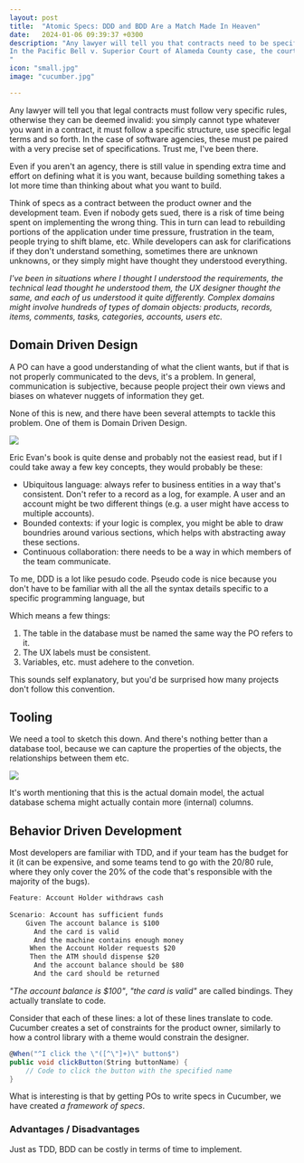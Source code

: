 ```yaml
---
layout: post
title:  "Atomic Specs: DDD and BDD Are a Match Made In Heaven"
date:   2024-01-06 09:39:37 +0300
description: "Any lawyer will tell you that contracts need to be specific, otherwise they can be thrown out of court quite easily. Prenuptial agreements are famous for being thrown out of court.
In the Pacific Bell v. Superior Court of Alameda County case, the court held that a contract between a telephone company and its customers was invalid because it was ambiguous and did not clearly define the scope of the company’s services.
"
icon: "small.jpg"
image: "cucumber.jpg"

---
```

Any lawyer will tell you that legal contracts must follow very specific rules, otherwise they can be deemed invalid: you simply cannot type whatever you want in a contract, it must follow a specific structure, use specific legal terms and so forth. In the case of software agencies, these must pe paired with a very precise set of specifications. Trust me, I've been there.

Even if you aren't an agency, there is still value in spending extra time and effort on defining what it is you want, because building something takes a lot more time than thinking about what you want to build.

Think of specs as a contract between the product owner and the development team. Even if nobody gets sued, there is a risk of time being spent on implementing the wrong thing. This in turn can lead to rebuilding portions of the application under time pressure, frustration in the team, people trying to shift blame, etc. While developers can ask for clarifications if they don't understand something, sometimes there are unknown unknowns, or they simply might have thought they understood everything.

*I've been in situations where I thought I understood the requirements, the technical lead thought he understood them, the UX designer thought the same, and each of us understood it quite differently. Complex domains might involve hundreds of types of domain objects: products, records, items, comments, tasks, categories, accounts, users etc.*

## Domain Driven Design

A PO can have a good understanding of what the client wants, but if that is not properly communicated to the devs, it's a problem. In general, communication is subjective, because people project their own views and biases on whatever nuggets of information they get.

None of this is new, and there have been several attempts to tackle this problem. One of them is Domain Driven Design.

<img src="ddd.jpg" class="img" />

Eric Evan's book is quite dense and probably not the easiest read, but if I could take away a few key concepts, they would probably be these:

* Ubiquitous language: always refer to business entities in a way that's consistent. Don't refer to a record as a log, for example. A user and an account might be two different things (e.g. a user might have access to multiple accounts).
* Bounded contexts: if your logic is complex, you might be able to draw boundries around various sections, which helps with abstracting away these sections.
* Continuous collaboration: there needs to be a way in which members of the team communicate.

To me, DDD is a lot like pesudo code. Pseudo code is nice because you don't have to be familiar with all the all the syntax details specific to a specific programming language, but 

Which means a few things:

1. The table in the database must be named the same way the PO refers to it.
2. The UX labels must be consistent.
3. Variables, etc. must adehere to the convetion.

This sounds self explanatory, but you'd be surprised how many projects don't follow this convention.

## Tooling

We need a tool to sketch this down. And there's nothing better than a database tool, because we can capture the properties of the objects, the relationships between them etc.

<img src="domain.png" class="img" />

It's worth mentioning that this is the actual domain model, the actual database schema might actually contain more (internal) columns.

## Behavior Driven Development
Most developers are familiar with TDD, and if your team has the budget for it (it can be expensive, and some teams tend to go with the 20/80 rule, where they only cover the 20% of the code that's responsible with the majority of the bugs). 

```typescript
Feature: Account Holder withdraws cash
 
Scenario: Account has sufficient funds
    Given The account balance is $100
      And the card is valid
      And the machine contains enough money
     When the Account Holder requests $20
     Then the ATM should dispense $20
      And the account balance should be $80
      And the card should be returned
```

*"The account balance is $100"*, *"the card is valid"* are called bindings. They actually translate to code.

Consider that each of these lines: a lot of these lines translate to code. Cucumber creates a set of constraints for the product owner, similarly to how a control library with a theme would constrain the designer. 
```csharp
@When("^I click the \"([^\"]+)\" button$")
public void clickButton(String buttonName) {
    // Code to click the button with the specified name
}
```

What is interesting is that by getting POs to write specs in Cucumber, we have created *a framework of specs*.

### Advantages / Disadvantages

Just as TDD, BDD can be costly in terms of time to implement.